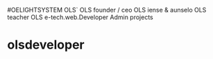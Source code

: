 #OELIGHTSYSTEM OLS`
OLS founder / ceo
OLS iense & aunselo
OLS teacher
OLS e-tech.web.Developer Admin projects
# olsdeveloper

